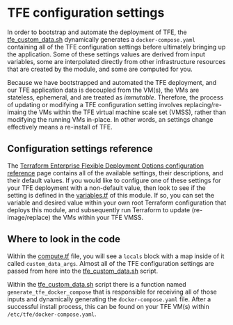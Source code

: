 # TFE configuration settings

In order to bootstrap and automate the deployment of TFE, the [tfe_custom_data.sh](https://github.com/hashicorp/terraform-azurerm-terraform-enterprise-hvd/blob/0.2.0/templates/tfe_custom_data.sh.tpl) dynamically generates a `docker-compose.yaml` containing all of the TFE configuration settings before ultimately bringing up the application. Some of these settings values are derived from input variables, some are interpolated directly from other infrastructure resources that are created by the module, and some are computed for you.

Because we have bootstrapped and automated the TFE deployment, and our TFE application data is decoupled from the VM(s), the VMs are stateless, ephemeral, and are treated as _immutable_. Therefore, the process of updating or modifying a TFE configuration setting involves replacing/re-imaing the VMs within the TFE virtual machine scale set (VMSS), rather than modifying the running VMs in-place. In other words, an settings change effectively means a re-install of TFE.

## Configuration settings reference

The [Terraform Enterprise Flexible Deployment Options configuration reference](https://developer.hashicorp.com/terraform/enterprise/flexible-deployments/install/configuration) page contains all of the available settings, their descriptions, and their default values. If you would like to configure one of these settings for your TFE deployment with a non-default value, then look to see if the setting is defined in the [variables.tf](https://github.com/hashicorp/terraform-azurerm-terraform-enterprise-hvd/blob/0.2.0/variables.tf) of this module. If so, you can set the variable and desired value within your own root Terraform configuration that deploys this module, and subsequently run Terraform to update (re-image/replace) the VMs within your TFE VMSS.

## Where to look in the code

Within the [compute.tf](https://github.com/hashicorp/terraform-azurerm-terraform-enterprise-hvd/blob/0.2.0/compute.tf) file, you will see a `locals` block with a map inside of it called `custom_data_args`. Almost all of the TFE configuration settings are passed from here into the [tfe_custom_data.sh](https://github.com/hashicorp/terraform-azurerm-terraform-enterprise-hvd/blob/0.2.0/templates/tfe_custom_data.sh.tpl) script.

Within the [tfe_custom_data.sh](https://github.com/hashicorp/terraform-azurerm-terraform-enterprise-hvd/blob/0.2.0/templates/tfe_custom_data.sh.tpl) script there is a function named `generate_tfe_docker_compose` that is responsible for receiving all of those inputs and dynamically generating the `docker-compose.yaml` file. After a successful install process, this can be found on your TFE VM(s) within `/etc/tfe/docker-compose.yaml`.
